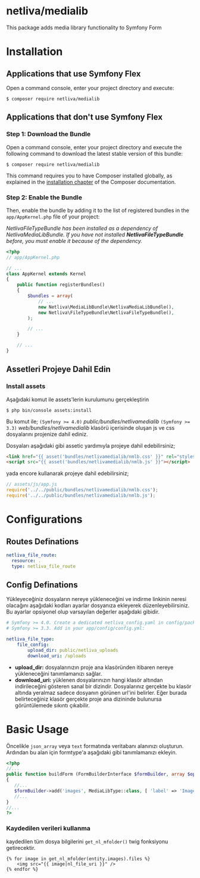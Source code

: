 netliva/medialib
============

This package adds media library functionality to Symfony Form

Installation
============

Applications that use Symfony Flex
----------------------------------

Open a command console, enter your project directory and execute:

```console
$ composer require netliva/medialib
```

Applications that don't use Symfony Flex
----------------------------------------

### Step 1: Download the Bundle

Open a command console, enter your project directory and execute the
following command to download the latest stable version of this bundle:

```console
$ composer require netliva/medialib
```

This command requires you to have Composer installed globally, as explained
in the [installation chapter](https://getcomposer.org/doc/00-intro.md)
of the Composer documentation.

### Step 2: Enable the Bundle

Then, enable the bundle by adding it to the list of registered bundles
in the `app/AppKernel.php` file of your project:

_NetlivaFileTypeBundle has been installed as a dependency of NetlivaMediaLibBundle.
 If you have not installed **NetlivaFileTypeBundle** before,
 you must enable it because of the dependency._


```php
<?php
// app/AppKernel.php

// ...
class AppKernel extends Kernel
{
    public function registerBundles()
    {
        $bundles = array(
            // ...
            new Netliva\MediaLibBundle\NetlivaMediaLibBundle(),
            new Netliva\FileTypeBundle\NetlivaFileTypeBundle(),
        );

        // ...
    }

    // ...
}
```

Assetleri Projeye Dahil Edin
----------------------------
### Install assets

Aşağıdaki komut ile assets'lerin kurulumunu gerçekleştirin

`$ php bin/console assets:install` 

Bu komut ile; `(Symfony >= 4.0)` *public/bundles/netlivamedialib* 
`(Symfony >= 3.3)` *web/bundles/netlivamedialib* klasörü içerisinde 
oluşan js ve css dosyalarını projenize dahil ediniz.

 Dosyaları aşağıdaki gibi assetic yardımıyla projeye dahil edebilirsiniz; 

```html
<link href="{{ asset('bundles/netlivamedialib/nmlb.css' }}" rel="stylesheet" type="text/css">
<script src="{{ asset('bundles/netlivamedialib/nmlb.js' }}"></script>
```

yada encore kullanarak projeye dahil edebilirsiniz;

```javascript
// assets/js/app.js
require('../../public/bundles/netlivamedialib/nmlb.css');
require('../../public/bundles/netlivamedialib/nmlb.js');
```


Configurations
==============

Routes Definations
------------------

```yaml
netliva_file_route:
  resource: .
  type: netliva_file_route
```

Config Definations
------------------
Yükleyeceğiniz dosyaların nereye yükleneceğini ve 
indirme linkinin neresi olacağını aşağıdaki kodları ayarlar dosyanıza ekleyerek
düzenleyebilirsiniz. Bu ayarlar opsiyonel olup varsayılan değerler 
aşağıdaki gibidir. 

```yaml
# Symfony >= 4.0. Create a dedicated netliva_config.yaml in config/packages with:
# Symfony >= 3.3. Add in your app/config/config.yml:

netliva_file_type:
    file_config:
        upload_dir: public/netliva_uploads
        download_uri: /uploads
```
* **upload_dir:** dosyalarınızın proje ana klasöründen itibaren nereye yükleneceğini tanımlamanızı sağlar.
* **download_uri:**  yüklenen dosyalarınızın hangi klasör altından indirileceğini gösteren sanal bir dizindir. 
Dosyalarınız gerçekte bu klasör altında yeralmaz sadece dosyanın görünen url'ini belirler. 
Eğer burada belirteceğiniz klasör gerçekte proje ana dizininde bulunursa görüntülemede sıkıntı çıkabilir.


Basic Usage
===========
Öncelikle `json_array` veya `text` formatında veritabanı alanınızı oluşturun.
Ardından bu alan için formtype'a aşağıdaki gibi tanımlamanızı ekleyin.

 
 ```php
<?php
//...
public function buildForm (FormBuilderInterface $formBuilder, array $options)
{
	//...
	$formBuilder->add('images', MediaLibType::class, [ 'label' => 'Images', 'button_text'=>"select file"]);
	//...
}
//...
?>
 ```
### Kaydedilen verileri kullanma
 
kaydedilen tüm dosya bilgilerini `get_nl_mfolder()` twig fonksiyonu getirecektir. 
 
```twig
{% for image in get_nl_mfolder(entity.images).files %}
    <img src="{{ image|nl_file_uri }}" />
{% endfor %}
```
 
